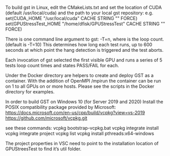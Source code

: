 To build gst in Linux, edit the CMakeLists.txt and set the location of CUDA 
(default /usr/local/cuda) and the path to your local gst repository:
e.g.
set(CUDA_HOME "/usr/local/cuda" CACHE STRING "" FORCE)
set(GPUStressTest_HOME "/home/dfisk/GPUStressTest" CACHE STRING "" FORCE)

There is one command line argument to gst: -T=n,   where is the loop count.
(default is -T=10)  This determines how long each test runs, up to 600 seconds
at which point the hang detection is triggered and the test aborts.

Each invocation of gst selected the first visible GPU and runs a series of 5 tests
loop count times and states PASS/FAIL for each.

Under the Docker directory are helpers to create and deploy GST as a container. 
With the addition of OpenMPI /mpirun the container can be run on 1 to all GPUs
on or more hosts. Please see the scripts in the Docker directory for examples.

In order to build GST on Windows 10 (for Server 2019 and 2020)
Install the POSIX compatibility package provided by Microsoft:
https://docs.microsoft.com/en-us/cpp/build/vcpkg?view=vs-2019
https://github.com/microsoft/vcpkg.git

see these commands:
vcpkg bootstrap-vcpkg.bat
vcpkg integrate install
vcpkg integrate project
vcpkg list
vcpkg install pthreads:x64-windows

The project properties in VSC need to point to the installation location of GPUStreesTest to find it’s util folder.


